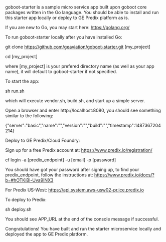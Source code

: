 #

goboot-starter is a sample micro service app built upon goboot core packages written in the Go language.
You should be able to install and run this starter app locally or deploy to GE Predix platform as is.


If you are new to Go, you may start here: https://golang.org/


To run goboot-starter locally after you have installed Go:


git clone https://github.com/geaviation/goboot-starter.git [my_project]

cd [my_project]

where [my_project] is your prefered directory name (as well as your app name), it will default to goboot-starter if not specified.

To start the  app:

sh run.sh

which will execute vendor.sh, build.sh, and start up a simple server.


Open a browser and enter http://localhost:8080, you should see something similar to the following:

{"server":"basic","name":"","version":"","build":"","timestamp":1487367204214}


Deploy to GE Predix/Cloud Foundry:


Sign up for a free Predix account at: https://www.predix.io/registration/

cf login -a [predix_endpoint] -u [email] -p [password]

You should have got your password after signing up, to find your predix_endpoint, follow the instructions at:
https://www.predix.io/docs/?b=#hOTKiBl-Uva9INX3

For Predix US-West: https://api.system.aws-usw02-pr.ice.predix.io

To deploy to Predix:

sh deploy.sh


You should see APP_URL at the end of the console message if successful.


Congratulations! You have built and run the starter microservice locally and deployed the app to GE Predix platform.




